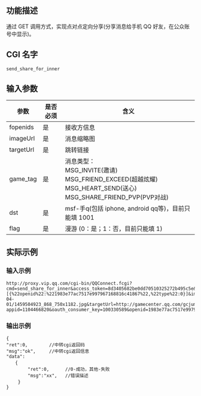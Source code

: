 ## 功能描述 

通过 GET 调用方式，实现点对点定向分享(分享消息给手机 QQ 好友，在公众账号中显示)。

## CGI 名字 
`send_share_for_inner`

## 输入参数
| 参数 | 是否必须 | 含义 |
|---------|---------|---------|
| fopenids | 是 | 接收方信息 |
| imageUrl | 是 | 消息缩略图 |
| targetUrl | 是 | 跳转链接 |
| game_tag | 是 | 消息类型：<br>MSG_INVITE(邀请)<br>MSG_FRIEND_EXCEED(超越炫耀)<br>MSG_HEART_SEND(送心)<br>MSG_SHARE_FRIEND_PVP(PVP对战) |
| dst | 是 | msf-手q(包括 iphone, android qq等)，目前只能填 1001 |
| flag | 是 | 漫游 (0：是；1：否，目前只能填 1) |

## 实际示例
### 输入示例
```
http://proxy.vip.qq.com/cgi-bin/QQConnect.fcgi?cmd=send_share_for_inner&access_token=8d3405682be0dd70510325272b495c5e&fopenids=[{%22openid%22:%221983e77ac7517e997967168816c41867%22,%22type%22:0}]&imageUrl=http://imgcache.tce.fsphere.cn/image/imgcache.qq.com/club/gamecenter/cms/2016-04-01/1459504923_868_750x1182.jpg&targetUrl=http://gamecenter.qq.com/gcjump?appid=1104466820&oauth_consumer_key=100330589&openid=1983e77ac7517e997967168816c41867&dst=1001&flag=1&game_tag=MSG_SHARE_FRIEND_DOUBLE&sign=86ad69be5551c514b39693fc436c89e4
```

### 输出示例
```
{
"ret":0,        //中转cgi返回码
"msg":"ok",     //中转cgi返回信息
"data": 
　　{
    	"ret":0,      //0-成功，其他-失败
    	"msg":"xx",   //错误描述
 　　}
}
```
